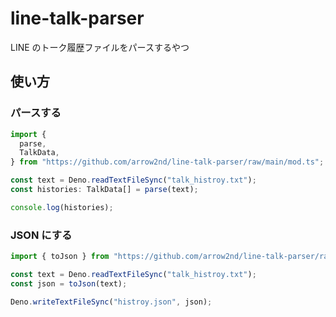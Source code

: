 # line-talk-parser

LINE のトーク履歴ファイルをパースするやつ

## 使い方

### パースする

```ts
import {
  parse,
  TalkData,
} from "https://github.com/arrow2nd/line-talk-parser/raw/main/mod.ts";

const text = Deno.readTextFileSync("talk_histroy.txt");
const histories: TalkData[] = parse(text);

console.log(histories);
```

### JSON にする

```ts
import { toJson } from "https://github.com/arrow2nd/line-talk-parser/raw/main/mod.ts";

const text = Deno.readTextFileSync("talk_histroy.txt");
const json = toJson(text);

Deno.writeTextFileSync("histroy.json", json);
```
